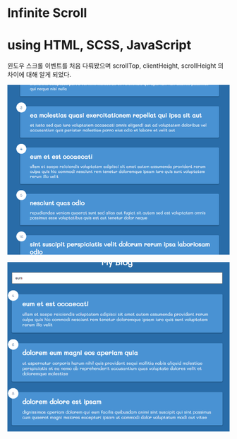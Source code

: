 # Infinite Scroll

<h1>using HTML, SCSS, JavaScript</h1>

윈도우 스크롤 이벤트를 처음 다뤄봤으며 scrollTop, clientHeight, scrollHeight 의 차이에 대해 알게 되었다.

![이미지1](./images/readme.png)

![이미지2](./images/readme2.png)
